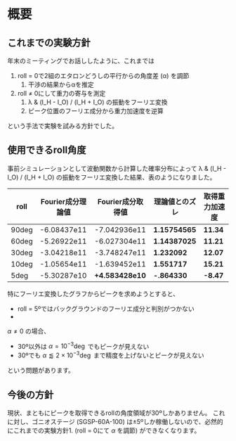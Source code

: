 # 概要

## これまでの実験方針

年末のミーティングでお話ししたように、これまでは

1. roll = 0で2組のエタロンどうしの平行からの角度差 (α) を調節
   1. 干渉の結果からαを推定
2. roll ≠ 0にして重力の寄与を測定
   1. λ & (I_H - I_O) / (I_H + I_O) の振動をフーリエ変換
   2. ピーク位置のフーリエ成分から重力加速度を逆算

という手法で実験を試みる方針でした。

## 使用できるroll角度

事前シミュレーションとして波動関数から計算した確率分布によって λ & (I_H - I_O) / (I_H + I_O) の振動をフーリエ変換した結果、表のようになりました。

| roll | Fourier成分理論値 | Fourier成分取得値 | 理論値とのズレ | 取得重力加速度 |
| - | - | - | - | - |
| 90deg | -6.08437e11 | -7.042936e11 | **1.15754565** | **11.34** |
| 60deg | -5.26922e11 | -6.027304e11 | **1.14387025** | **11.21** |
| 30deg | -3.04218e11 | -3.748247e11 | **1.232092** | **12.07** |
| 10deg | -1.05654e11 | -1.639452e11 | **1.551717** | **15.21** |
| 5deg | -5.30287e10 | **+4.583428e10** | **-.864330** | **-8.47** |

特にフーリエ変換したグラフからピークを求めようとすると、

- roll = 5ºではバックグラウンドのフーリエ成分と判別がつかない
- 

$\alpha\neq0$ の場合、

- 30º以外は $\alpha= 10^{-3}\deg$ でもピークが見えない
- 30ºでも $\alpha\lessapprox2\times10^{-3}\deg$ まで精度を上げないとピークが見えない

という問題があります。



## 今後の方針

現状、まともにピークを取得できるrollの角度領域が30ºしかありません。
これに対し、ゴニオステージ (SGSP-60A-100) は±5ºしか稼働しないので、必然的にこれまでの実験方針1. (roll = 0にて $\alpha$ を調節) ができなくなります。
